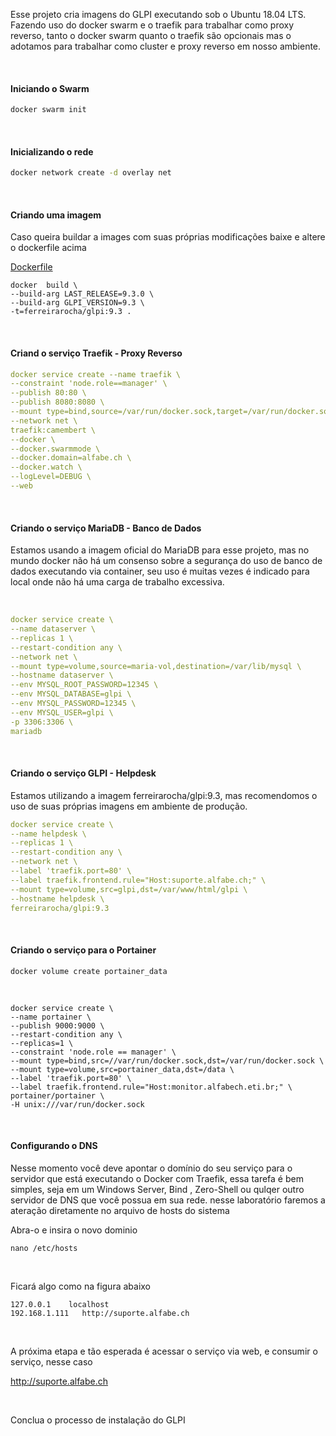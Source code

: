 Esse projeto cria imagens do GLPI executando sob o Ubuntu 18.04 LTS.
Fazendo uso do docker  swarm e  o traefik para trabalhar como proxy reverso, tanto  o docker  swarm quanto o traefik são opcionais mas o adotamos  para trabalhar como cluster  e  proxy reverso em nosso ambiente.



​     


#### Iniciando o Swarm

```bash
docker swarm init
```


​     


#### Inicializando o rede

```bash
docker network create -d overlay net
```


​     


#### Criando uma  imagem

Caso queira  buildar a images com suas próprias modificações baixe e altere o dockerfile acima

[Dockerfile](https://github.com/ferreirarocha/GLPI-Docker/blob/master/Dockerfile)



```
docker  build \
--build-arg LAST_RELEASE=9.3.0 \
--build-arg GLPI_VERSION=9.3 \
-t=ferreirarocha/glpi:9.3 .
```


​     


#### Criand  o serviço Traefik - Proxy Reverso

```yaml
docker service create --name traefik \
--constraint 'node.role==manager' \
--publish 80:80 \
--publish 8080:8080 \
--mount type=bind,source=/var/run/docker.sock,target=/var/run/docker.sock \
--network net \
traefik:camembert \
--docker \
--docker.swarmmode \
--docker.domain=alfabe.ch \
--docker.watch \
--logLevel=DEBUG \
--web
```


​     


#### Criando  o serviço  MariaDB  - Banco de Dados

Estamos usando a imagem oficial do MariaDB para esse projeto, mas  no  mundo docker   não há um consenso sobre a segurança do uso de  banco de dados   executando via container, seu uso é muitas vezes é indicado  para local onde não  há uma carga de trabalho excessiva.


​     



```yaml
docker service create \
--name dataserver \
--replicas 1 \
--restart-condition any \
--network net \
--mount type=volume,source=maria-vol,destination=/var/lib/mysql \
--hostname dataserver \
--env MYSQL_ROOT_PASSWORD=12345 \
--env MYSQL_DATABASE=glpi \
--env MYSQL_PASSWORD=12345 \
--env MYSQL_USER=glpi \
-p 3306:3306 \
mariadb

```

​     

#### Criando o serviço GLPI - Helpdesk

Estamos utilizando a imagem  ferreirarocha/glpi:9.3, mas recomendomos o uso de suas próprias imagens em ambiente de produção.

```yaml
docker service create \
--name helpdesk \
--replicas 1 \
--restart-condition any \
--network net \
--label 'traefik.port=80' \
--label traefik.frontend.rule="Host:suporte.alfabe.ch;" \
--mount type=volume,src=glpi,dst=/var/www/html/glpi \
--hostname helpdesk \
ferreirarocha/glpi:9.3

```


​     

#### Criando o serviço para o Portainer

```
docker volume create portainer_data
```


​     


```
docker service create \
--name portainer \
--publish 9000:9000 \
--restart-condition any \
--replicas=1 \
--constraint 'node.role == manager' \
--mount type=bind,src=//var/run/docker.sock,dst=/var/run/docker.sock \
--mount type=volume,src=portainer_data,dst=/data \
--label 'traefik.port=80' \
--label traefik.frontend.rule="Host:monitor.alfabech.eti.br;" \
portainer/portainer \
-H unix:///var/run/docker.sock
```


​     

#### Configurando o DNS

Nesse momento você deve apontar  o domínio do seu serviço  para  o servidor que está executando o Docker com Traefik, essa tarefa  é bem simples, seja em um Windows Server, Bind , Zero-Shell ou qulqer outro servidor de DNS que você  possua em sua rede.
nesse laboratório faremos a ateração diretamente no arquivo de hosts do sistema

Abra-o e insira o  novo dominio

```
nano /etc/hosts
```

​     


Ficará algo como na figura abaixo

```
127.0.0.1    localhost
192.168.1.111   http://suporte.alfabe.ch
```


​     


A  próxima etapa  e tão esperada é acessar o serviço via  web, e consumir o serviço, nesse caso

http://suporte.alfabe.ch


​     


Conclua o processo de instalação do GLPI

